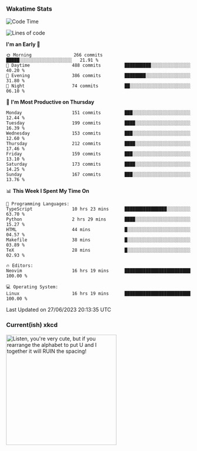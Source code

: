 ### Wakatime Stats
<!--START_SECTION:waka-->
![Code Time](http://img.shields.io/badge/Code%20Time-1%2C784%20hrs%2055%20mins-blue)

![Lines of code](https://img.shields.io/badge/From%20Hello%20World%20I%27ve%20Written-760.0%20thousand%20lines%20of%20code-blue)

**I'm an Early 🐤** 

```text
🌞 Morning                266 commits         █████░░░░░░░░░░░░░░░░░░░░   21.91 % 
🌆 Daytime                488 commits         ██████████░░░░░░░░░░░░░░░   40.20 % 
🌃 Evening                386 commits         ████████░░░░░░░░░░░░░░░░░   31.80 % 
🌙 Night                  74 commits          ██░░░░░░░░░░░░░░░░░░░░░░░   06.10 % 
```
📅 **I'm Most Productive on Thursday** 

```text
Monday                   151 commits         ███░░░░░░░░░░░░░░░░░░░░░░   12.44 % 
Tuesday                  199 commits         ████░░░░░░░░░░░░░░░░░░░░░   16.39 % 
Wednesday                153 commits         ███░░░░░░░░░░░░░░░░░░░░░░   12.60 % 
Thursday                 212 commits         ████░░░░░░░░░░░░░░░░░░░░░   17.46 % 
Friday                   159 commits         ███░░░░░░░░░░░░░░░░░░░░░░   13.10 % 
Saturday                 173 commits         ████░░░░░░░░░░░░░░░░░░░░░   14.25 % 
Sunday                   167 commits         ███░░░░░░░░░░░░░░░░░░░░░░   13.76 % 
```


📊 **This Week I Spent My Time On** 

```text
💬 Programming Languages: 
TypeScript               10 hrs 23 mins      ████████████████░░░░░░░░░   63.70 % 
Python                   2 hrs 29 mins       ████░░░░░░░░░░░░░░░░░░░░░   15.27 % 
HTML                     44 mins             █░░░░░░░░░░░░░░░░░░░░░░░░   04.57 % 
Makefile                 38 mins             █░░░░░░░░░░░░░░░░░░░░░░░░   03.89 % 
TeX                      28 mins             █░░░░░░░░░░░░░░░░░░░░░░░░   02.93 % 

🔥 Editors: 
Neovim                   16 hrs 19 mins      █████████████████████████   100.00 % 

💻 Operating System: 
Linux                    16 hrs 19 mins      █████████████████████████   100.00 % 
```


 Last Updated on 27/06/2023 20:13:35 UTC
<!--END_SECTION:waka-->

### Current(ish) xkcd
<a id="xkcd-a" title="Listen, you're very cute, but if you rearrange the alphabet to put U and I together it will RUIN the spacing!" href="https://www.xkcd.com" target="_blank">
        <img align="center" id="xkcd-img" src="https://imgs.xkcd.com/comics/alphabet_notes.png" alt="Listen, you're very cute, but if you rearrange the alphabet to put U and I together it will RUIN the spacing!" height=300 />
</a>

